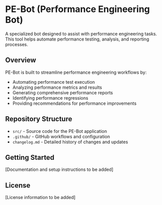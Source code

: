 # PE-Bot (Performance Engineering Bot)

A specialized bot designed to assist with performance engineering tasks. This tool helps automate performance testing, analysis, and reporting processes.

## Overview

PE-Bot is built to streamline performance engineering workflows by:
- Automating performance test execution
- Analyzing performance metrics and results
- Generating comprehensive performance reports
- Identifying performance regressions
- Providing recommendations for performance improvements

## Repository Structure

- `src/` - Source code for the PE-Bot application
- `.github/` - GitHub workflows and configuration
- `changelog.md` - Detailed history of changes and updates

## Getting Started

[Documentation and setup instructions to be added]

## License

[License information to be added]